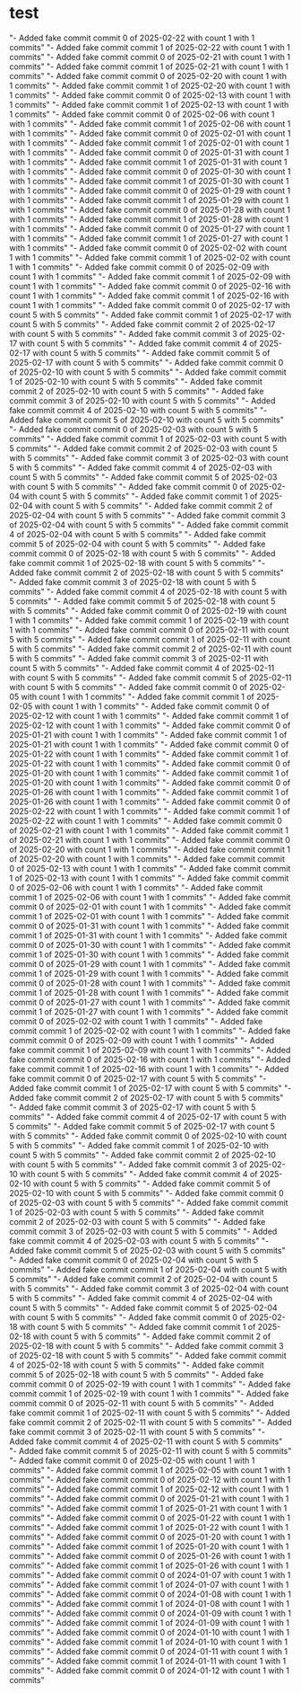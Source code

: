 # test
 
"- Added fake commit commit 0 of 2025-02-22 with count 1 with 1 commits" 
"- Added fake commit commit 1 of 2025-02-22 with count 1 with 1 commits" 
"- Added fake commit commit 0 of 2025-02-21 with count 1 with 1 commits" 
"- Added fake commit commit 1 of 2025-02-21 with count 1 with 1 commits" 
"- Added fake commit commit 0 of 2025-02-20 with count 1 with 1 commits" 
"- Added fake commit commit 1 of 2025-02-20 with count 1 with 1 commits" 
"- Added fake commit commit 0 of 2025-02-13 with count 1 with 1 commits" 
"- Added fake commit commit 1 of 2025-02-13 with count 1 with 1 commits" 
"- Added fake commit commit 0 of 2025-02-06 with count 1 with 1 commits" 
"- Added fake commit commit 1 of 2025-02-06 with count 1 with 1 commits" 
"- Added fake commit commit 0 of 2025-02-01 with count 1 with 1 commits" 
"- Added fake commit commit 1 of 2025-02-01 with count 1 with 1 commits" 
"- Added fake commit commit 0 of 2025-01-31 with count 1 with 1 commits" 
"- Added fake commit commit 1 of 2025-01-31 with count 1 with 1 commits" 
"- Added fake commit commit 0 of 2025-01-30 with count 1 with 1 commits" 
"- Added fake commit commit 1 of 2025-01-30 with count 1 with 1 commits" 
"- Added fake commit commit 0 of 2025-01-29 with count 1 with 1 commits" 
"- Added fake commit commit 1 of 2025-01-29 with count 1 with 1 commits" 
"- Added fake commit commit 0 of 2025-01-28 with count 1 with 1 commits" 
"- Added fake commit commit 1 of 2025-01-28 with count 1 with 1 commits" 
"- Added fake commit commit 0 of 2025-01-27 with count 1 with 1 commits" 
"- Added fake commit commit 1 of 2025-01-27 with count 1 with 1 commits" 
"- Added fake commit commit 0 of 2025-02-02 with count 1 with 1 commits" 
"- Added fake commit commit 1 of 2025-02-02 with count 1 with 1 commits" 
"- Added fake commit commit 0 of 2025-02-09 with count 1 with 1 commits" 
"- Added fake commit commit 1 of 2025-02-09 with count 1 with 1 commits" 
"- Added fake commit commit 0 of 2025-02-16 with count 1 with 1 commits" 
"- Added fake commit commit 1 of 2025-02-16 with count 1 with 1 commits" 
"- Added fake commit commit 0 of 2025-02-17 with count 5 with 5 commits" 
"- Added fake commit commit 1 of 2025-02-17 with count 5 with 5 commits" 
"- Added fake commit commit 2 of 2025-02-17 with count 5 with 5 commits" 
"- Added fake commit commit 3 of 2025-02-17 with count 5 with 5 commits" 
"- Added fake commit commit 4 of 2025-02-17 with count 5 with 5 commits" 
"- Added fake commit commit 5 of 2025-02-17 with count 5 with 5 commits" 
"- Added fake commit commit 0 of 2025-02-10 with count 5 with 5 commits" 
"- Added fake commit commit 1 of 2025-02-10 with count 5 with 5 commits" 
"- Added fake commit commit 2 of 2025-02-10 with count 5 with 5 commits" 
"- Added fake commit commit 3 of 2025-02-10 with count 5 with 5 commits" 
"- Added fake commit commit 4 of 2025-02-10 with count 5 with 5 commits" 
"- Added fake commit commit 5 of 2025-02-10 with count 5 with 5 commits" 
"- Added fake commit commit 0 of 2025-02-03 with count 5 with 5 commits" 
"- Added fake commit commit 1 of 2025-02-03 with count 5 with 5 commits" 
"- Added fake commit commit 2 of 2025-02-03 with count 5 with 5 commits" 
"- Added fake commit commit 3 of 2025-02-03 with count 5 with 5 commits" 
"- Added fake commit commit 4 of 2025-02-03 with count 5 with 5 commits" 
"- Added fake commit commit 5 of 2025-02-03 with count 5 with 5 commits" 
"- Added fake commit commit 0 of 2025-02-04 with count 5 with 5 commits" 
"- Added fake commit commit 1 of 2025-02-04 with count 5 with 5 commits" 
"- Added fake commit commit 2 of 2025-02-04 with count 5 with 5 commits" 
"- Added fake commit commit 3 of 2025-02-04 with count 5 with 5 commits" 
"- Added fake commit commit 4 of 2025-02-04 with count 5 with 5 commits" 
"- Added fake commit commit 5 of 2025-02-04 with count 5 with 5 commits" 
"- Added fake commit commit 0 of 2025-02-18 with count 5 with 5 commits" 
"- Added fake commit commit 1 of 2025-02-18 with count 5 with 5 commits" 
"- Added fake commit commit 2 of 2025-02-18 with count 5 with 5 commits" 
"- Added fake commit commit 3 of 2025-02-18 with count 5 with 5 commits" 
"- Added fake commit commit 4 of 2025-02-18 with count 5 with 5 commits" 
"- Added fake commit commit 5 of 2025-02-18 with count 5 with 5 commits" 
"- Added fake commit commit 0 of 2025-02-19 with count 1 with 1 commits" 
"- Added fake commit commit 1 of 2025-02-19 with count 1 with 1 commits" 
"- Added fake commit commit 0 of 2025-02-11 with count 5 with 5 commits" 
"- Added fake commit commit 1 of 2025-02-11 with count 5 with 5 commits" 
"- Added fake commit commit 2 of 2025-02-11 with count 5 with 5 commits" 
"- Added fake commit commit 3 of 2025-02-11 with count 5 with 5 commits" 
"- Added fake commit commit 4 of 2025-02-11 with count 5 with 5 commits" 
"- Added fake commit commit 5 of 2025-02-11 with count 5 with 5 commits" 
"- Added fake commit commit 0 of 2025-02-05 with count 1 with 1 commits" 
"- Added fake commit commit 1 of 2025-02-05 with count 1 with 1 commits" 
"- Added fake commit commit 0 of 2025-02-12 with count 1 with 1 commits" 
"- Added fake commit commit 1 of 2025-02-12 with count 1 with 1 commits" 
"- Added fake commit commit 0 of 2025-01-21 with count 1 with 1 commits" 
"- Added fake commit commit 1 of 2025-01-21 with count 1 with 1 commits" 
"- Added fake commit commit 0 of 2025-01-22 with count 1 with 1 commits" 
"- Added fake commit commit 1 of 2025-01-22 with count 1 with 1 commits" 
"- Added fake commit commit 0 of 2025-01-20 with count 1 with 1 commits" 
"- Added fake commit commit 1 of 2025-01-20 with count 1 with 1 commits" 
"- Added fake commit commit 0 of 2025-01-26 with count 1 with 1 commits" 
"- Added fake commit commit 1 of 2025-01-26 with count 1 with 1 commits" 
"- Added fake commit commit 0 of 2025-02-22 with count 1 with 1 commits" 
"- Added fake commit commit 1 of 2025-02-22 with count 1 with 1 commits" 
"- Added fake commit commit 0 of 2025-02-21 with count 1 with 1 commits" 
"- Added fake commit commit 1 of 2025-02-21 with count 1 with 1 commits" 
"- Added fake commit commit 0 of 2025-02-20 with count 1 with 1 commits" 
"- Added fake commit commit 1 of 2025-02-20 with count 1 with 1 commits" 
"- Added fake commit commit 0 of 2025-02-13 with count 1 with 1 commits" 
"- Added fake commit commit 1 of 2025-02-13 with count 1 with 1 commits" 
"- Added fake commit commit 0 of 2025-02-06 with count 1 with 1 commits" 
"- Added fake commit commit 1 of 2025-02-06 with count 1 with 1 commits" 
"- Added fake commit commit 0 of 2025-02-01 with count 1 with 1 commits" 
"- Added fake commit commit 1 of 2025-02-01 with count 1 with 1 commits" 
"- Added fake commit commit 0 of 2025-01-31 with count 1 with 1 commits" 
"- Added fake commit commit 1 of 2025-01-31 with count 1 with 1 commits" 
"- Added fake commit commit 0 of 2025-01-30 with count 1 with 1 commits" 
"- Added fake commit commit 1 of 2025-01-30 with count 1 with 1 commits" 
"- Added fake commit commit 0 of 2025-01-29 with count 1 with 1 commits" 
"- Added fake commit commit 1 of 2025-01-29 with count 1 with 1 commits" 
"- Added fake commit commit 0 of 2025-01-28 with count 1 with 1 commits" 
"- Added fake commit commit 1 of 2025-01-28 with count 1 with 1 commits" 
"- Added fake commit commit 0 of 2025-01-27 with count 1 with 1 commits" 
"- Added fake commit commit 1 of 2025-01-27 with count 1 with 1 commits" 
"- Added fake commit commit 0 of 2025-02-02 with count 1 with 1 commits" 
"- Added fake commit commit 1 of 2025-02-02 with count 1 with 1 commits" 
"- Added fake commit commit 0 of 2025-02-09 with count 1 with 1 commits" 
"- Added fake commit commit 1 of 2025-02-09 with count 1 with 1 commits" 
"- Added fake commit commit 0 of 2025-02-16 with count 1 with 1 commits" 
"- Added fake commit commit 1 of 2025-02-16 with count 1 with 1 commits" 
"- Added fake commit commit 0 of 2025-02-17 with count 5 with 5 commits" 
"- Added fake commit commit 1 of 2025-02-17 with count 5 with 5 commits" 
"- Added fake commit commit 2 of 2025-02-17 with count 5 with 5 commits" 
"- Added fake commit commit 3 of 2025-02-17 with count 5 with 5 commits" 
"- Added fake commit commit 4 of 2025-02-17 with count 5 with 5 commits" 
"- Added fake commit commit 5 of 2025-02-17 with count 5 with 5 commits" 
"- Added fake commit commit 0 of 2025-02-10 with count 5 with 5 commits" 
"- Added fake commit commit 1 of 2025-02-10 with count 5 with 5 commits" 
"- Added fake commit commit 2 of 2025-02-10 with count 5 with 5 commits" 
"- Added fake commit commit 3 of 2025-02-10 with count 5 with 5 commits" 
"- Added fake commit commit 4 of 2025-02-10 with count 5 with 5 commits" 
"- Added fake commit commit 5 of 2025-02-10 with count 5 with 5 commits" 
"- Added fake commit commit 0 of 2025-02-03 with count 5 with 5 commits" 
"- Added fake commit commit 1 of 2025-02-03 with count 5 with 5 commits" 
"- Added fake commit commit 2 of 2025-02-03 with count 5 with 5 commits" 
"- Added fake commit commit 3 of 2025-02-03 with count 5 with 5 commits" 
"- Added fake commit commit 4 of 2025-02-03 with count 5 with 5 commits" 
"- Added fake commit commit 5 of 2025-02-03 with count 5 with 5 commits" 
"- Added fake commit commit 0 of 2025-02-04 with count 5 with 5 commits" 
"- Added fake commit commit 1 of 2025-02-04 with count 5 with 5 commits" 
"- Added fake commit commit 2 of 2025-02-04 with count 5 with 5 commits" 
"- Added fake commit commit 3 of 2025-02-04 with count 5 with 5 commits" 
"- Added fake commit commit 4 of 2025-02-04 with count 5 with 5 commits" 
"- Added fake commit commit 5 of 2025-02-04 with count 5 with 5 commits" 
"- Added fake commit commit 0 of 2025-02-18 with count 5 with 5 commits" 
"- Added fake commit commit 1 of 2025-02-18 with count 5 with 5 commits" 
"- Added fake commit commit 2 of 2025-02-18 with count 5 with 5 commits" 
"- Added fake commit commit 3 of 2025-02-18 with count 5 with 5 commits" 
"- Added fake commit commit 4 of 2025-02-18 with count 5 with 5 commits" 
"- Added fake commit commit 5 of 2025-02-18 with count 5 with 5 commits" 
"- Added fake commit commit 0 of 2025-02-19 with count 1 with 1 commits" 
"- Added fake commit commit 1 of 2025-02-19 with count 1 with 1 commits" 
"- Added fake commit commit 0 of 2025-02-11 with count 5 with 5 commits" 
"- Added fake commit commit 1 of 2025-02-11 with count 5 with 5 commits" 
"- Added fake commit commit 2 of 2025-02-11 with count 5 with 5 commits" 
"- Added fake commit commit 3 of 2025-02-11 with count 5 with 5 commits" 
"- Added fake commit commit 4 of 2025-02-11 with count 5 with 5 commits" 
"- Added fake commit commit 5 of 2025-02-11 with count 5 with 5 commits" 
"- Added fake commit commit 0 of 2025-02-05 with count 1 with 1 commits" 
"- Added fake commit commit 1 of 2025-02-05 with count 1 with 1 commits" 
"- Added fake commit commit 0 of 2025-02-12 with count 1 with 1 commits" 
"- Added fake commit commit 1 of 2025-02-12 with count 1 with 1 commits" 
"- Added fake commit commit 0 of 2025-01-21 with count 1 with 1 commits" 
"- Added fake commit commit 1 of 2025-01-21 with count 1 with 1 commits" 
"- Added fake commit commit 0 of 2025-01-22 with count 1 with 1 commits" 
"- Added fake commit commit 1 of 2025-01-22 with count 1 with 1 commits" 
"- Added fake commit commit 0 of 2025-01-20 with count 1 with 1 commits" 
"- Added fake commit commit 1 of 2025-01-20 with count 1 with 1 commits" 
"- Added fake commit commit 0 of 2025-01-26 with count 1 with 1 commits" 
"- Added fake commit commit 1 of 2025-01-26 with count 1 with 1 commits" 
"- Added fake commit commit 0 of 2024-01-07 with count 1 with 1 commits" 
"- Added fake commit commit 1 of 2024-01-07 with count 1 with 1 commits" 
"- Added fake commit commit 0 of 2024-01-08 with count 1 with 1 commits" 
"- Added fake commit commit 1 of 2024-01-08 with count 1 with 1 commits" 
"- Added fake commit commit 0 of 2024-01-09 with count 1 with 1 commits" 
"- Added fake commit commit 1 of 2024-01-09 with count 1 with 1 commits" 
"- Added fake commit commit 0 of 2024-01-10 with count 1 with 1 commits" 
"- Added fake commit commit 1 of 2024-01-10 with count 1 with 1 commits" 
"- Added fake commit commit 0 of 2024-01-11 with count 1 with 1 commits" 
"- Added fake commit commit 1 of 2024-01-11 with count 1 with 1 commits" 
"- Added fake commit commit 0 of 2024-01-12 with count 1 with 1 commits" 
